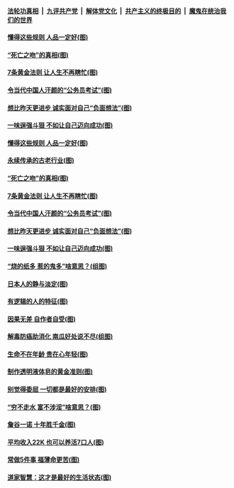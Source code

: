 ####  [法轮功真相](../../../../basic/blob/master/README.md?t=07040932) &nbsp;|&nbsp; [九评共产党](../../../../9ping.md/blob/master/README.md?t=07040932) &nbsp;|&nbsp; [解体党文化](../../../../jtdwh.md/blob/master/README.md?t=07040932)  &nbsp;|&nbsp; [共产主义的终极目的](../../../../gczydzjmd.md/blob/master/README.md?t=07040932) &nbsp;|&nbsp; [魔鬼在统治我们的世界](../../../../mgztzwmdsj.md/blob/master/README.md?t=07040932) 

#### [懂得这些规则 人品一定好(图)](../pages/p8/937490.md?t=07040932) 

#### [“死亡之吻”的真相(图)](../pages/p8/938205.md?t=07040932) 

#### [7条黄金法则 让人生不再瞎忙(图)](../pages/p8/938472.md?t=07040932) 

#### [令当代中国人汗颜的“公务员考试”(图)](../pages/p8/938246.md?t=07040932) 

#### [想比昨天更进步 诚实面对自己“负面想法”(图)](../pages/p8/938419.md?t=07040932) 

#### [一味逞强斗狠 不如让自己迈向成功(图)](../pages/p8/937701.md?t=07040932) 

#### [懂得这些规则 人品一定好(图)](../pages/p8/937490.md?t=07040932) 

#### [永续传承的古老行业(图)](../pages/p8/938548.md?t=07040932) 

#### [“死亡之吻”的真相(图)](../pages/p8/938205.md?t=07040932) 

#### [7条黄金法则 让人生不再瞎忙(图)](../pages/p8/938472.md?t=07040932) 

#### [令当代中国人汗颜的“公务员考试”(图)](../pages/p8/938246.md?t=07040932) 

#### [想比昨天更进步 诚实面对自己“负面想法”(图)](../pages/p8/938419.md?t=07040932) 

#### [一味逞强斗狠 不如让自己迈向成功(图)](../pages/p8/937701.md?t=07040932) 

#### [“烧的纸多 惹的鬼多”啥意思？(组图)](../pages/p8/938393.md?t=07040932) 

#### [日本人的静与淡定(图)](../pages/p8/936769.md?t=07040932) 

#### [有逻辑的人的特征(图)](../pages/p8/938239.md?t=07040932) 

#### [因果无差 自作者自受(图)](../pages/p8/938272.md?t=07040932) 

#### [解毒防癌助消化 南瓜好处说不尽(组图)](../pages/p8/937975.md?t=07040932) 

#### [生命不在年龄 贵在心年轻(图)](../pages/p8/937698.md?t=07040932) 

#### [制作透明液体皂的黄金准则(图)](../pages/p8/938207.md?t=07040932) 

#### [别觉得委屈 一切都是最好的安排(图)](../pages/p8/921940.md?t=07040932) 

#### [“穷不走水 富不涉淫”啥意思？(图)](../pages/p8/938176.md?t=07040932) 

#### [詹谷一诺 十年胜千金(图)](../pages/p8/937705.md?t=07040932) 

#### [平均收入22K 也可以养活7口人(图)](../pages/p8/938104.md?t=07040932) 

#### [常做5件事 福薄命更苦(图)](../pages/p8/937990.md?t=07040932) 

#### [道家智慧：这才是最好的生活状态(图)](../pages/p8/900827.md?t=07040932) 


